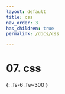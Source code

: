 ```yaml
---
layout: default
title: css
nav_order: 3
has_children: true
permalink: /docs/css

---
```


# 07. css

{: .fs-6 .fw-300 }